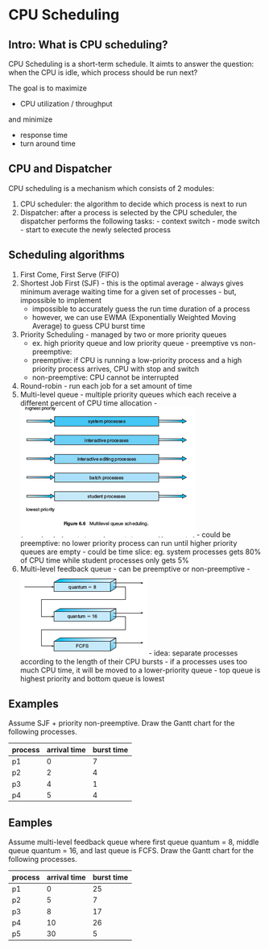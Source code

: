 # CPU Scheduling

## Intro: What is CPU scheduling?
CPU Scheduling is a short-term schedule. It aimts to answer the question: when the CPU is idle, which process should be run next?

The goal is to maximize
  - CPU utilization / throughput


and minimize
  - response time
  - turn around time

## CPU and Dispatcher
CPU scheduling is a mechanism which consists of 2 modules:
  1. CPU scheduler: the algorithm to decide which process is next to run
  2. Dispatcher: after a process is selected by the CPU scheduler, the dispatcher performs the following tasks:
    - context switch
    - mode switch
    - start to execute the newly selected process

## Scheduling algorithms
  1. First Come, First Serve (FIFO)
  2. Shortest Job First (SJF)
    - this is the optimal average
    - always gives minimum average waiting time for a given set of processes
    - but, impossible to implement
      - impossible to accurately guess the run time duration of a process
      - however, we can use EWMA (Exponentially Weighted Moving Average) to guess CPU burst time
  3. Priority Scheduling
    - managed by two or more priority queues
      - ex. high priority queue and low priority queue
    - preemptive vs non-preemptive:
      - preemptive: if CPU is running a low-priority process and a high priority process arrives, CPU with stop and switch
      - non-preemptive: CPU cannot be interrupted
  4. Round-robin
    - run each job for a set amount of time
  5. Multi-level queue
    - multiple priority queues which each receive a different percent of CPU time allocation
    - ![multilevel queue](images/multilevel-queues.png)
    - could be preemptive: no lower priority process can run until higher priority queues are empty
    - could be time slice: eg. system processes gets 80% of CPU time while student processes only gets 5%
  6. Multi-level feedback queue
    - can be preemptive or non-preemptive
    - ![multi-level feedback queue](images/multilevel_feedback_queue.png)
    - idea: separate processes according to the length of their CPU bursts
    - if a processes uses too much CPU time, it will be moved to a lower-priority queue
    - top queue is highest priority and bottom queue is lowest

## Examples
Assume SJF + priority non-preemptive. Draw the Gantt chart for the following processes.

| process | arrival time | burst time |
|---|---|---|
| p1 | 0 | 7 |
| p2 | 2 | 4 |
| p3 | 4 | 1 |
| p4 | 5 | 4 |

## Eamples
Assume multi-level feedback queue where first queue quantum = 8, middle queue quantum = 16, and last queue is FCFS. Draw the Gantt chart for the following processes.

| process | arrival time | burst time |
|---|---|---|
p1 | 0 | 25
p2 | 5 | 7
p3 | 8 | 17
p4 | 10 | 26
p5 | 30 | 5
